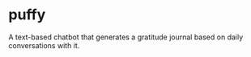 # puffy
A text-based chatbot that generates a gratitude journal based on daily conversations with it.
